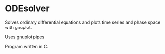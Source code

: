 # ODEsolver
Solves ordinary differential equations and plots time series and phase space with gnuplot.

Uses gnuplot pipes

Program written in C.
